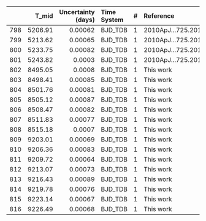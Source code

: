 |     |   T_mid |   Uncertainty (days) | Time System   |   # | Reference           |
|----:|--------:|---------------------:|:--------------|----:|:--------------------|
| 798 | 5206.91 |              0.00062 | BJD_TDB       |   1 | 2010ApJ...725.2017K |
| 799 | 5213.62 |              0.00065 | BJD_TDB       |   1 | 2010ApJ...725.2017K |
| 800 | 5233.75 |              0.00082 | BJD_TDB       |   1 | 2010ApJ...725.2017K |
| 801 | 5243.82 |              0.0003  | BJD_TDB       |   1 | 2010ApJ...725.2017K |
| 802 | 8495.05 |              0.0008  | BJD_TDB       |   1 | This work           |
| 803 | 8498.41 |              0.00085 | BJD_TDB       |   1 | This work           |
| 804 | 8501.76 |              0.00081 | BJD_TDB       |   1 | This work           |
| 805 | 8505.12 |              0.00087 | BJD_TDB       |   1 | This work           |
| 806 | 8508.47 |              0.00082 | BJD_TDB       |   1 | This work           |
| 807 | 8511.83 |              0.00077 | BJD_TDB       |   1 | This work           |
| 808 | 8515.18 |              0.0007  | BJD_TDB       |   1 | This work           |
| 809 | 9203.01 |              0.00069 | BJD_TDB       |   1 | This work           |
| 810 | 9206.36 |              0.00083 | BJD_TDB       |   1 | This work           |
| 811 | 9209.72 |              0.00064 | BJD_TDB       |   1 | This work           |
| 812 | 9213.07 |              0.00073 | BJD_TDB       |   1 | This work           |
| 813 | 9216.43 |              0.00089 | BJD_TDB       |   1 | This work           |
| 814 | 9219.78 |              0.00076 | BJD_TDB       |   1 | This work           |
| 815 | 9223.14 |              0.00067 | BJD_TDB       |   1 | This work           |
| 816 | 9226.49 |              0.00068 | BJD_TDB       |   1 | This work           |